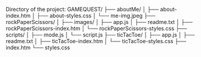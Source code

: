Directory of the project:
GAMEQUEST/
├── aboutMe/
│   ├── about-index.htm
│   ├── about-styles.css
│   └── me-img.jpeg
├── rockPaperScissors/
│   ├── images/
│   ├── app.js
│   ├── readme.txt
│   ├── rockPaperScissors-index.htm
│   └── rockPaperScissors-styles.css
├── scripts/
│   ├── mode.js
│   └── script.js
├── ticTacToe/
│   ├── app.js
│   ├── readme.txt
│   ├── ticTacToe-index.htm
│   └── ticTacToe-styles.css
├── index.htm
└── styles.css

